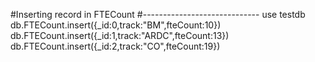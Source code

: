 #Inserting record in FTECount
#-----------------------------
use testdb
db.FTECount.insert({_id:0,track:"BM",fteCount:10})
db.FTECount.insert({_id:1,track:"ARDC",fteCount:13})
db.FTECount.insert({_id:2,track:"CO",fteCount:19})